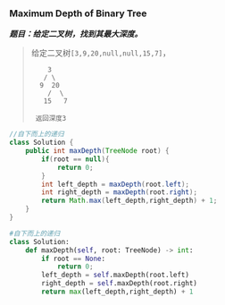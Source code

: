 ### Maximum Depth of Binary Tree

***题目：给定二叉树，找到其最大深度。***

> 给定二叉树`[3,9,20,null,null,15,7]`，
>
> ```
>     3
>    / \
>   9  20
>     /  \
>    15   7
>    
>  返回深度3
> ```

```java
//自下而上的递归
class Solution {
    public int maxDepth(TreeNode root) {
        if(root == null){
            return 0;
        }
        int left_depth = maxDepth(root.left);
        int right_depth = maxDepth(root.right);
        return Math.max(left_depth,right_depth) + 1;
    }
}
```

```python
#自下而上的递归
class Solution:
    def maxDepth(self, root: TreeNode) -> int:
        if root == None:
            return 0;
        left_depth = self.maxDepth(root.left)
        right_depth = self.maxDepth(root.right)
        return max(left_depth,right_depth) + 1
```

